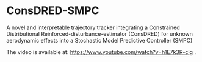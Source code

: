 # ConsDRED-SMPC
A novel and interpretable trajectory tracker integrating a Constrained Distributional Reinforced-disturbance-estimator (ConsDRED) for unknown aerodynamic effects into a Stochastic Model Predictive Controller (SMPC)

The video is available at: https://www.youtube.com/watch?v=h1E7k3R-clg .
